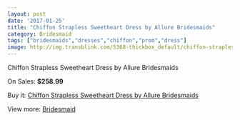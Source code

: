 ```yaml
---
layout: post
date: '2017-01-25'
title: "Chiffon Strapless Sweetheart Dress by Allure Bridesmaids"
category: Bridesmaid
tags: ["bridesmaids","dresses","chiffon","prom","dress"]
image: http://img.transblink.com/5368-thickbox_default/chiffon-strapless-sweetheart-dress-by-allure-bridesmaids.jpg
---
```

Chiffon Strapless Sweetheart Dress by Allure Bridesmaids

On Sales: **$258.99**
<a href="https://www.transblink.com/en/bridesmaid/1721-chiffon-strapless-sweetheart-dress-by-allure-bridesmaids.html"><amp-img layout="responsive" width="600" height="600" src="//img.transblink.com/5368-thickbox_default/chiffon-strapless-sweetheart-dress-by-allure-bridesmaids.jpg" alt="Chiffon Strapless Sweetheart Dress by Allure Bridesmaids 0" /></a>
<a href="https://www.transblink.com/en/bridesmaid/1721-chiffon-strapless-sweetheart-dress-by-allure-bridesmaids.html"><amp-img layout="responsive" width="600" height="600" src="//img.transblink.com/5369-thickbox_default/chiffon-strapless-sweetheart-dress-by-allure-bridesmaids.jpg" alt="Chiffon Strapless Sweetheart Dress by Allure Bridesmaids 1" /></a>

Buy it: [Chiffon Strapless Sweetheart Dress by Allure Bridesmaids](https://www.transblink.com/en/bridesmaid/1721-chiffon-strapless-sweetheart-dress-by-allure-bridesmaids.html "Chiffon Strapless Sweetheart Dress by Allure Bridesmaids")

View more: [Bridesmaid](https://www.transblink.com/en/4-bridesmaid "Bridesmaid")